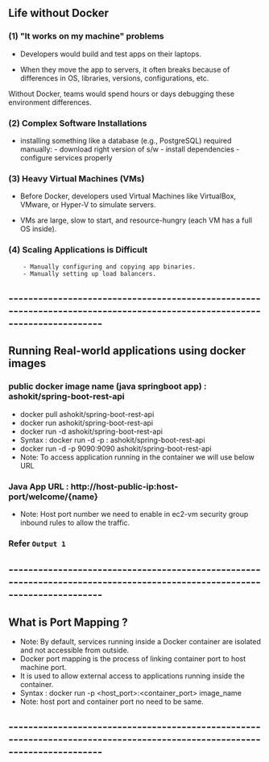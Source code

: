 ## Life without Docker

### (1) "It works on my machine" problems

- Developers would build and test apps on their laptops.

- When they move the app to servers, it often breaks because of differences in OS, libraries, versions, configurations, etc.

Without Docker, teams would spend hours or days debugging these environment differences.


### (2) Complex Software Installations

- installing something like a database (e.g., PostgreSQL) required manually:
		- download right version of s/w
		- install dependencies
		- configure services properly

### (3) Heavy Virtual Machines (VMs)

- Before Docker, developers used Virtual Machines like VirtualBox, VMware, or Hyper-V to simulate servers.

- VMs are large, slow to start, and resource-hungry (each VM has a full OS inside).


### (4) Scaling Applications is Difficult

		- Manually configuring and copying app binaries.
		- Manually setting up load balancers.

## -------------------------------------------------------------------------------------------------------------------------		

## Running Real-world applications using docker images

### public docker image name (java springboot app) : ashokit/spring-boot-rest-api

- docker pull ashokit/spring-boot-rest-api
- docker run ashokit/spring-boot-rest-api
- docker run -d ashokit/spring-boot-rest-api
- Syntax : docker run -d -p <host-port>:<container-port> ashokit/spring-boot-rest-api
- docker run -d -p 9090:9090 ashokit/spring-boot-rest-api
- Note: To access application running in the container we will use below URL

### Java App URL : http://host-public-ip:host-port/welcome/{name}

- Note: Host port number we need to enable in ec2-vm security group inbound rules to allow the traffic.

### Refer `Output 1`

## -------------------------------------------------------------------------------------------------------------------------	

## What is Port Mapping ?

- Note: By default, services running inside a Docker container are isolated and not accessible from outside.
- Docker port mapping is the process of linking container port to host machine port.
- It is used to  allow external access to applications running inside the container.
- Syntax : docker run -p <host_port>:<container_port> image_name
- Note: host port and container port no need to be same.

## -------------------------------------------------------------------------------------------------------------------------	